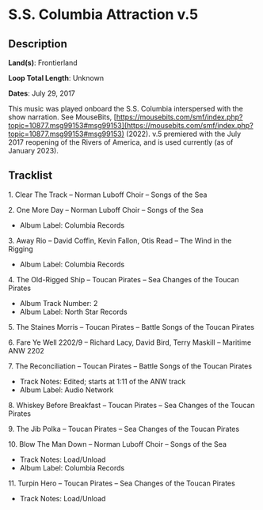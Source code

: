 # S.S. Columbia Attraction v.5

## Description

**Land(s)**: Frontierland

**Loop Total Length**: Unknown

**Dates**: July 29, 2017

This music was played onboard the S.S. Columbia interspersed with the show narration. See MouseBits, [https://mousebits.com/smf/index.php?topic=10877.msg99153#msg99153](https://mousebits.com/smf/index.php?topic=10877.msg99153#msg99153) (2022). v.5 premiered with the July 2017 reopening of the Rivers of America, and is used currently (as of January 2023).

## Tracklist

1\. Clear The Track – Norman Luboff Choir – Songs of the Sea



2\. One More Day – Norman Luboff Choir – Songs of the Sea

- Album Label: Columbia Records

3\. Away Rio – David Coffin, Kevin Fallon, Otis Read – The Wind in the Rigging

- Album Label: Columbia Records

4\. The Old-Rigged Ship – Toucan Pirates – Sea Changes of the Toucan Pirates

- Album Track Number: 2
- Album Label: North Star Records

5\. The Staines Morris – Toucan Pirates – Battle Songs of the Toucan Pirates



6\. Fare Ye Well 2202/9 – Richard Lacy, David Bird, Terry Maskill – Maritime ANW 2202



7\. The Reconciliation – Toucan Pirates – Battle Songs of the Toucan Pirates

- Track Notes: Edited; starts at 1:11 of the ANW track
- Album Label: Audio Network

8\. Whiskey Before Breakfast – Toucan Pirates – Sea Changes of the Toucan Pirates



9\. The Jib Polka – Toucan Pirates – Sea Changes of the Toucan Pirates



10\. Blow The Man Down – Norman Luboff Choir – Songs of the Sea

- Track Notes: Load/Unload
- Album Label: Columbia Records

11\. Turpin Hero – Toucan Pirates – Sea Changes of the Toucan Pirates

- Track Notes: Load/Unload
